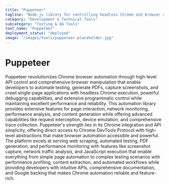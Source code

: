 ```yaml
---
title: "Puppeteer"
tagline: "Node.js library for controlling headless Chrome and browser automation"
category: "Development & Technical Tools"
subcategory: "Testing & QA Tools"
tool_name: "Puppeteer"
deployment_status: "deployed"
image: "/images/tools/puppeteer-placeholder.jpg"
---
```


# Puppeteer

Puppeteer revolutionizes Chrome browser automation through high-level API control and comprehensive browser manipulation that enable developers to automate testing, generate PDFs, capture screenshots, and crawl single-page applications with headless Chrome execution, powerful debugging capabilities, and extensive programmatic control while maintaining excellent performance and reliability. This automation library provides extensive features for page interaction, network monitoring, performance analysis, and content generation while offering advanced capabilities like request interception, device emulation, and comprehensive trace collection. Puppeteer's strength lies in its Chrome integration and API simplicity, offering direct access to Chrome DevTools Protocol with high-level abstractions that make browser automation accessible and powerful. The platform excels at serving web scraping, automated testing, PDF generation, and performance monitoring with features like screenshot capture, network traffic analysis, and JavaScript execution that enable everything from simple page automation to complex testing scenarios with performance profiling, content extraction, and automated workflows while providing developers with intuitive APIs, comprehensive documentation, and Google backing that makes Chrome automation reliable and feature-rich.